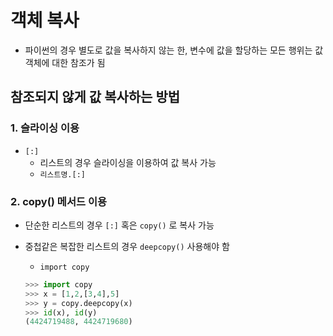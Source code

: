 # 객체 복사

- 파이썬의 경우 별도로 값을 복사하지 않는 한, 변수에 값을 할당하는 모든 행위는 값 객체에 대한 참조가 됨



## 참조되지 않게 값 복사하는 방법

### 1. 슬라이싱 이용

- `[:]`
  - 리스트의 경우 슬라이싱을 이용하여 값 복사 가능
  - `리스트명.[:]`



### 2. copy() 메서드 이용

- 단순한 리스트의 경우 `[:]` 혹은 `copy()` 로 복사 가능

- 중첩같은 복잡한 리스트의 경우 `deepcopy()` 사용해야 함

  - `import copy`

  ```python
  >>> import copy
  >>> x = [1,2,[3,4],5]
  >>> y = copy.deepcopy(x)
  >>> id(x), id(y)
  (4424719488, 4424719680)
  ```

  

  

